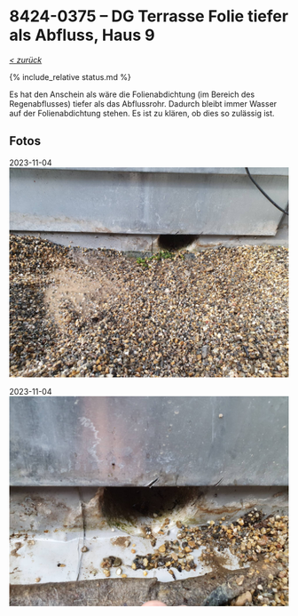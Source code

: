# 8424-0375 &ndash; DG Terrasse Folie tiefer als Abfluss, Haus 9

_[&lt; zurück](../../index.md)_

{% include_relative status.md %}

Es hat den Anschein als wäre die Folienabdichtung (im Bereich des Regenabflusses) tiefer als das Abflussrohr. Dadurch bleibt immer Wasser auf der Folienabdichtung stehen. Es ist zu klären, ob dies so zulässig ist.

## Fotos

2023-11-04
![](20231104_105358_small.jpg)

2023-11-04
![](20231104_105417_small.jpg)